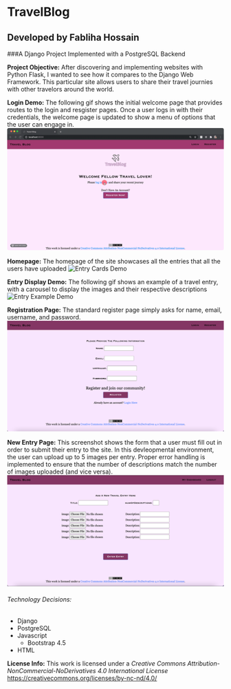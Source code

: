 # TravelBlog
## Developed by Fabliha Hossain
###A Django Project Implemented with a PostgreSQL Backend

**Project Objective:** After discovering and implementing websites with Python Flask, I wanted to see how it compares to the Django Web Framework. This particular site allows users to share their travel journies with other travelors around the world.

**Login Demo:** The following gif shows the initial welcome page that provides routes to the login and resgister pages. Once a user logs in with their credentials, the welcome page is updated to show a menu of options that the user can engage in.
![Login Demo](travelBlog/static/Images/login.gif)

**Homepage:** The homepage of the site showcases all the entries that all the users have uploaded 
![Entry Cards Demo](travelBlog/static/Images/entryCards.gif)

**Entry Display Demo:** The following gif shows an example of a travel entry, with a carousel to display the images and their respective descriptions
![Entry Example Demo](travelBlog/static/Images/fullEntryExample.gif)

**Registration Page:** The standard register page simply asks for name, email, username, and password.
![Register Page](travelBlog/static/Images/RegisterPage.png)

**New Entry Page:** This screenshot shows the form that a user must fill out in order to submit their entry to the site. In this devleopmental environment, the user can upload up to 5 images per entry. Proper error handling is implemented to ensure that the number of descriptions match the number of images uploaded (and vice versa).
![New Entry Page](travelBlog/static/Images/AddEntryPage.png)


###### Technology Decisions:
* Django
* PostgreSQL 
* Javascript
	* Bootstrap 4.5
* HTML

**License Info:** This work is licensed under a *Creative Commons Attribution-NonCommercial-NoDerivatives 4.0 International License*
https://creativecommons.org/licenses/by-nc-nd/4.0/